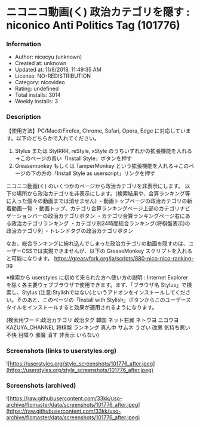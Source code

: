 # ニコニコ動画(く) 政治カテゴリを隠す : niconico Anti Politics Tag (101776)

### Information
- Author: nicocyu (unknown)
- Created at: unknown
- Updated at: 11/8/2018, 11:49:35 AM
- License: NO-REDISTRIBUTION
- Category: nicovideo
- Rating: undefined
- Total installs: 3014
- Weekly installs: 3


### Description
【使用方法】PC/MacのFirefox, Chrome, Safari, Opera, Edge に対応しています。以下のどちらかで入れてください。
1. Stylus または StylRRR, reStyle, xStyle のうちいずれかの拡張機能を入れる→このページの青い「Install Style」ボタンを押す
2. Greasemonkey もしくは TamperMonkey という拡張機能を入れる→このページの下の方の「Install Style as userscript」リンクを押す

ニコニコ動画(く) のいくつかのページから政治カテゴリを非表示にします。
以下の場所から政治カテゴリを非表示にします。(検索結果や、合算ランキング等に入った個々の動画までは消せません)
・動画トップページの政治カテゴリの新着動画一覧
・動画トップ、カテゴリ合算ランキングページ上部のカテゴリナビゲーションバーの政治カテゴリボタン
・カテゴリ合算ランキングページ右にある政治カテゴリランキング
・カテゴリ別24時間総合ランキング(将棋盤表示)の政治カテゴリ列
・トレンドタグの政治カテゴリボタン

なお、総合ランキングに紛れ込んでしまった政治カテゴリの動画を隠すのは、ユーザーCSSでは実現できませんが、以下の GreaseMonkey スクリプトを入れると可能になります。
https://greasyfork.org/ja/scripts/880-nico-nico-ranking-ng

※検索から userstyles に初めて来られた方へ使い方の説明 : Internet Explorer を除く各主要ウェブブラウザで使用できます。まず、「ブラウザ名 Stylus」で検索し、Stylus (注意:Stylishではない)というアドオンをインストールしてください。そのあと、このページの「Install with Stylish」ボタンからこのユーザースタイルをインストールすると効果が適用されるようになります。

(検索用ワード:政治カテゴリ 政治タグ 韓国 ネット右翼 ネトウヨ ニコウヨ KAZUYA_CHANNEL 将棋盤 ランキング 真ん中 サムネ うざい 改悪 気持ち悪い 不快 目障り 邪魔 消す 非表示 いらない)


### Screenshots (links to userstyles.org)
![https://userstyles.org/style_screenshots/101776_after.jpeg](https://userstyles.org/style_screenshots/101776_after.jpeg)


### Screenshots (archived)
![https://raw.githubusercontent.com/33kk/uso-archive/flomaster/data/screenshots/101776_after.jpeg](https://raw.githubusercontent.com/33kk/uso-archive/flomaster/data/screenshots/101776_after.jpeg)
